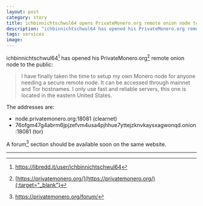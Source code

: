 ```yaml
---
layout: post
category: story
title: ichbinnichtschwul64 opens PrivateMonero.org remote onion node to public
description: "ichbinnichtschwul64 has opened his PrivateMonero.org remote onion node for everyone to use."
tags: services
image: 
---
```


ichbinnichtschwul64[^1] has opened his PrivateMonero.org[^2] remote onion node to the public:

> I have finally taken the time to setup my own Monero node for anyone needing a secure remote node. It can be accessed through mainnet and Tor hostnames. I only use fast and reliable servers, this one is located in the eastern United States.

The addresses are:

- node.privatemonero.org:18081 (clearnet)
- 76ofgm47g4abrm6jpjzefvm4usa4pjhhue7yttejzknvkaysxagwonqd.onion:18081 (tor)

A forum[^3] section should be available soon on the same website.

---

[^1]: https://libredd.it/user/ichbinnichtschwul64
[^2]: [https://privatemonero.org/](https://privatemonero.org/){:target="_blank"}
[^3]: https://privatemonero.org/forum/
